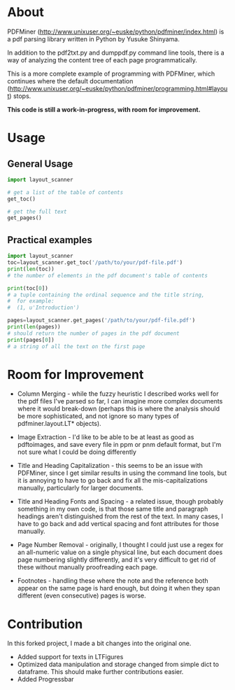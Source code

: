 # About
PDFMiner (http://www.unixuser.org/~euske/python/pdfminer/index.html)
is a pdf parsing library written in Python by Yusuke Shinyama.

In addition to the pdf2txt.py and dumppdf.py command line tools, there
is a way of analyzing the content tree of each page programmatically.

This is a more complete example of programming with
PDFMiner, which continues where the default documentation
(http://www.unixuser.org/~euske/python/pdfminer/programming.html#layout)
stops.

**This code is still a work-in-progress, with room for improvement.**

# Usage
## General Usage
```python
import layout_scanner

# get a list of the table of contents
get_toc()

# get the full text
get_pages()
```

## Practical examples
```python
import layout_scanner
toc=layout_scanner.get_toc('/path/to/your/pdf-file.pdf')
print(len(toc))
# the number of elements in the pdf document's table of contents

print(toc[0])
# a tuple containing the ordinal sequence and the title string,
#  for example:
#  (1, u'Introduction')

pages=layout_scanner.get_pages('/path/to/your/pdf-file.pdf')
print(len(pages))
# should return the number of pages in the pdf document
print(pages[0])
# a string of all the text on the first page
```

# Room for Improvement
 * Column Merging - while the fuzzy heuristic I described works well for
 the pdf files I've parsed so far, I can imagine more complex documents
 where it would break-down (perhaps this is where the analysis should be
 more sophisticated, and not ignore so many types of pdfminer.layout.LT\* objects).

 * Image Extraction - I'd like to be able to be at least as good as
 pdftoimages, and save every file in ppm or pnm default format, but I'm
 not sure what I could be doing differently

 * Title and Heading Capitalization - this seems to be an issue with
 PDFMiner, since I get similar results in using the command line tools,
 but it is annoying to have to go back and fix all the mis-capitalizations
 manually, particularly for larger documents.

 * Title and Heading Fonts and Spacing - a related issue, though probably
 something in my own code, is that those same title and paragraph headings
 aren't distinguished from the rest of the text. In many cases, I have to
 go back and add vertical spacing and font attributes for those manually.

 * Page Number Removal - originally, I thought I could just use a regex
 for an all-numeric value on a single physical line, but each document
 does page numbering slightly differently, and it's very difficult to
 get rid of these without manually proofreading each page.

 * Footnotes - handling these where the note and the reference both appear
 on the same page is hard enough, but doing it when they span different
 (even consecutive) pages is worse.

# Contribution
In this forked project, I made a bit changes into the original one. 
 * Added support for texts in LTFigures
 * Optimized data manipulation and storage
    changed from simple dict to dataframe.
    This should make further contributions easier.
 * Added Progressbar
